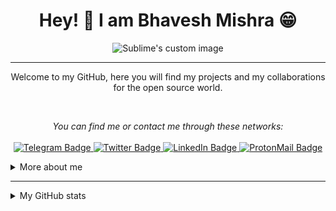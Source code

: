 

### <h1 align="center" id="heading">Hey! 👋 I am Bhavesh Mishra 😁</h1>
<p align="center">
  <img src="https://user-images.githubusercontent.com/69065938/131658071-5a7a604a-6fb8-4a3c-b7e5-ea7f00eb8b66.gif" alt="Sublime's custom image"/>
</p>

---
<p align="center">
    Welcome to my GitHub, here you will find my projects and my collaborations for the open source world.
</p>

<br />
<p align="center">
    <i>You can find me or contact me through these networks:</i>
    <br/><br/>
    <a href="https://t.me/thefool76" target="_blank">
        <img src="https://img.shields.io/badge/-Telegram-2CA5E0?logo=telegram&style=for-the-badge&logoColor=white" alt="Telegram Badge" />
    </a>
    <a href="https://twitter.com/k5L07H" target="_blank">
        <img src="https://img.shields.io/badge/-Twitter-1DA1F2?logo=twitter&style=for-the-badge&logoColor=white" alt="Twitter Badge" />
    </a>
    <a href="/" target="_blank">
        <img src="https://img.shields.io/badge/-LinkedIn-0077B5?logo=linkedin&style=for-the-badge&logoColor=white" alt="LinkedIn Badge" />
    </a>
    <a href="/" target="_blank">
        <img src="https://img.shields.io/badge/-ProtonMail-8B89CC?logo=protonmail&style=for-the-badge&logoColor=white" alt="ProtonMail Badge" />
    </a>
</p>

<details>
    <summary>More about me</summary>
    <p>
        I'm a Computer Engineering student, extrovert and very observant. <br />
        I'm currently contributing to the open source world to put into practice the knowledge acquired in my studies. I also help the guys who are starting programming in the communities.
    </p>
    <ul>
        <li>🔭 I’m currently working on my web Development skills</li>
        <li>🎯 Contribute and create open source projects</li>
        <li>📚 I'm studying Python | Java | Algorithms | Dev Web | Cyber security</li>
        <li>💬 You can ask me questions, I like to help!</li>
        <li>⚡ Fun fact: Enjoy your life 😉 because <em>"One day you leave this 🌍 world behind so live the life you will remember"</em></li>
    </ul>
</details>



---

<details>
    <summary>My GitHub stats</summary>
    <p align="center">
        <br />
        <img src="https://github-readme-stats.vercel.app/api?username=thefool76&theme=radical" alt="General Statistics" />
    </p>
    <p align="center">
        <img src="https://github-readme-stats.vercel.app/api/top-langs/?username=thefool76&layout=compact&theme=radical" alt="Techs used in projects" />
    </p>
</details>




